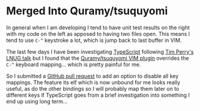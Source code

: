 # Merged Into Quramy/tsuquyomi



In general when I am developing I tend to have unit test results on the right with my code on the left as apposed to having two files open. This means I tend to use `C-^` keystroke a lot, which is jump back to last buffer in VIM.

The last few days I have been investigating [TypeScript](http://www.typescriptlang.org/) following [Tim Perry's LNUG talk](https://twitter.com/LNUGorg/status/636624771862687744) but I found that the [Quramy/tsuquyomi VIM plugin](https://github.com/Quramy/tsuquyomi) overrides the `C-^` keyboard mapping... which is pretty painful for me.

So I submitted a [GitHub pull request](https://github.com/Quramy/tsuquyomi/pull/36) to add an option to disable all key mappings. The feature its elf which is now unbound for me looks really useful, as do the other bindings so I will probably map them later on to different keys if TypeScript goes from a brief investigation into something I end up using long term...

